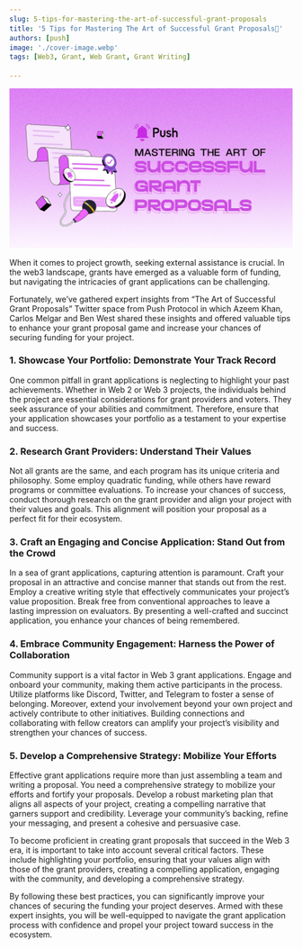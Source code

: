```yaml
---
slug: 5-tips-for-mastering-the-art-of-successful-grant-proposals
title: '5 Tips for Mastering The Art of Successful Grant Proposals📝'
authors: [push]
image: './cover-image.webp'
tags: [Web3, Grant, Web Grant, Grant Writing]

---
```

![Cover image of 5 Tips for Mastering The Art of Successful Grant Proposals📝](./cover-image.webp)

When it comes to project growth, seeking external assistance is crucial. In the web3 landscape, grants have emerged as a valuable form of funding, but navigating the intricacies of grant applications can be challenging.

<!--truncate-->

Fortunately, we’ve gathered expert insights from “The Art of Successful Grant Proposals” Twitter space from Push Protocol in which Azeem Khan, Carlos Melgar and Ben West shared these insights and offered valuable tips to enhance your grant proposal game and increase your chances of securing funding for your project.

### 1. Showcase Your Portfolio: Demonstrate Your Track Record
One common pitfall in grant applications is neglecting to highlight your past achievements. Whether in Web 2 or Web 3 projects, the individuals behind the project are essential considerations for grant providers and voters. They seek assurance of your abilities and commitment. Therefore, ensure that your application showcases your portfolio as a testament to your expertise and success.

### 2. Research Grant Providers: Understand Their Values
Not all grants are the same, and each program has its unique criteria and philosophy. Some employ quadratic funding, while others have reward programs or committee evaluations. To increase your chances of success, conduct thorough research on the grant provider and align your project with their values and goals. This alignment will position your proposal as a perfect fit for their ecosystem.

### 3. Craft an Engaging and Concise Application: Stand Out from the Crowd
In a sea of grant applications, capturing attention is paramount. Craft your proposal in an attractive and concise manner that stands out from the rest. Employ a creative writing style that effectively communicates your project’s value proposition. Break free from conventional approaches to leave a lasting impression on evaluators. By presenting a well-crafted and succinct application, you enhance your chances of being remembered.

### 4. Embrace Community Engagement: Harness the Power of Collaboration
Community support is a vital factor in Web 3 grant applications. Engage and onboard your community, making them active participants in the process. Utilize platforms like Discord, Twitter, and Telegram to foster a sense of belonging. Moreover, extend your involvement beyond your own project and actively contribute to other initiatives. Building connections and collaborating with fellow creators can amplify your project’s visibility and strengthen your chances of success.

### 5. Develop a Comprehensive Strategy: Mobilize Your Efforts
Effective grant applications require more than just assembling a team and writing a proposal. You need a comprehensive strategy to mobilize your efforts and fortify your proposals. Develop a robust marketing plan that aligns all aspects of your project, creating a compelling narrative that garners support and credibility. Leverage your community’s backing, refine your messaging, and present a cohesive and persuasive case.

To become proficient in creating grant proposals that succeed in the Web 3 era, it is important to take into account several critical factors. These include highlighting your portfolio, ensuring that your values align with those of the grant providers, creating a compelling application, engaging with the community, and developing a comprehensive strategy.

By following these best practices, you can significantly improve your chances of securing the funding your project deserves. Armed with these expert insights, you will be well-equipped to navigate the grant application process with confidence and propel your project toward success in the ecosystem.


